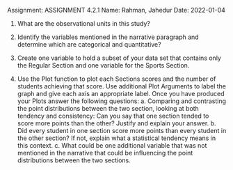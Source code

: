 Assignment: ASSIGNMENT 4.2.1
Name: Rahman, Jahedur
Date: 2022-01-04

1. What are the observational units in this study?

2. Identify the variables mentioned in the narrative paragraph and determine which are categorical and quantitative?

3. Create one variable to hold a subset of your data set that contains only the Regular Section and one variable for the Sports Section.

4. Use the Plot function to plot each Sections scores and the number of students achieving that score. Use additional Plot Arguments to label the graph and give each axis an appropriate label. Once you have produced your Plots answer the following questions:
  a. Comparing and contrasting the point distributions between the two section, looking at both tendency and consistency: Can you say that one section tended to score more points than the other? Justify and explain your answer.
  b. Did every student in one section score more points than every student in the other section? If not, explain what a statistical tendency means in this context.
  c. What could be one additional variable that was not mentioned in the narrative that could be influencing the point distributions between the two sections.
